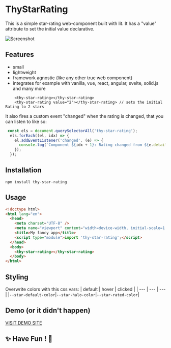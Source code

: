 # ThyStarRating

This is a simple star-rating web-component built with lit.
It has a "value" attribute to set the initial value declarative.

![Screenshot](https://smart-sign.com/npm/thy-star-rating/screenshot.png)

## Features
 - small
 - lightweight
 - framework agnostic (like any other true web component)
 - integrates for example with vanilla, vue, react, angular, svelte, solid.js and many more

```
    <thy-star-rating></thy-star-rating>
    <thy-star-rating value="2"></thy-star-rating> // sets the initial Rating to 2 stars
```

It also fires a custom event "changed" when the rating is changed, that you can listen to like so:

```js
 const els = document.querySelectorAll('thy-star-rating');
  els.forEach((el, idx) => {
    el.addEventListener('changed', (e) => {
      console.log(`Component ${idx + 1}: Rating changed from ${e.detail.oldValue} 🡒 ${e.detail.value}`);
    });
  });
```

## Installation
```
npm install thy-star-rating
```

## Usage

```html
<!doctype html>
<html lang="en">
  <head>
    <meta charset="UTF-8" />
    <meta name="viewport" content="width=device-width, initial-scale=1.0" />
    <title>My fancy app</title>
    <script type="module">import 'thy-star-rating';</script>
  </head>
  <body>
    <thy-star-rating></thy-star-rating>
  </body>
</html>
```

## Styling
Overwrite colors with this css vars:
| default | hover | clicked |
| --- | --- | --- |
|```--star-default-color```|```--star-halo-color```|```--star-rated-color```|


## Demo (or it didn't happen)
[VISIT DEMO SITE](https://smart-sign.com/npm/thy-star-rating/)

## ✨ Have Fun ! 🕺